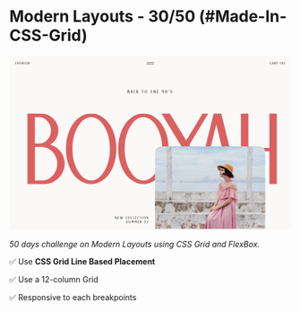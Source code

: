 # Modern Layouts - 30/50 (#Made-In-CSS-Grid)

![Screenshot](/assets/screenshot/layout-44-screenshot.png)

_50 days challenge on Modern Layouts using CSS Grid and FlexBox._

✅ Use **CSS Grid Line Based Placement**

✅ Use a 12-column Grid

✅ Responsive to each breakpoints
